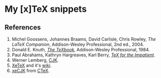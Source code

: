 # My [x]TeX snippets

##  References
1. Michel Goossens, Johannes Braams, David Carlisle, Chris Rowley, _The LaTeX Companion_, Addison-Wesley Professional, 2nd ed., 2004.
1. Donald E. Knuth, _[The TeXbook](http://www-cs-faculty.stanford.edu/~knuth/abcde.html#texbk)_, Addison-Wesley Professional, 1984.
1. Paul Abrahams, Kathryn Hargreaves, Karl Berry, _[TeX for the Impatient](https://www.gnu.org/software/teximpatient/)_.
1. Werner Lemberg, [CJK](https://cjk.ffii.org/).
1. [XeTeX](http://tug.org/xetex/) and it's [wiki](https://en.wikipedia.org/wiki/XeTeX).
1. [xeCJK](https://ctan.org/pkg/xecjk) from [CTeX](http://www.ctex.org/).
